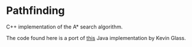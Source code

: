 # Pathfinding

C++ implementation of the A* search algorithm.

The code found here is a port of [this](https://cokeandcode.com/tutorials/tilemap2.html) Java implementation by Kevin Glass.